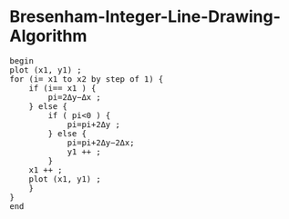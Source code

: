 # Bresenham-Integer-Line-Drawing-Algorithm
<pre>
begin
plot (x1, y1) ;
for (i= x1 to x2 by step of 1) {
    if (i== x1 ) { 
        pi=2Δy−Δx ;
    } else {
        if ( pi<0 ) {
            pi=pi+2Δy ;
        } else {
            pi=pi+2Δy−2Δx; 
            y1 ++ ;
        }
    x1 ++ ;
    plot (x1, y1) ;
    }
}
end
